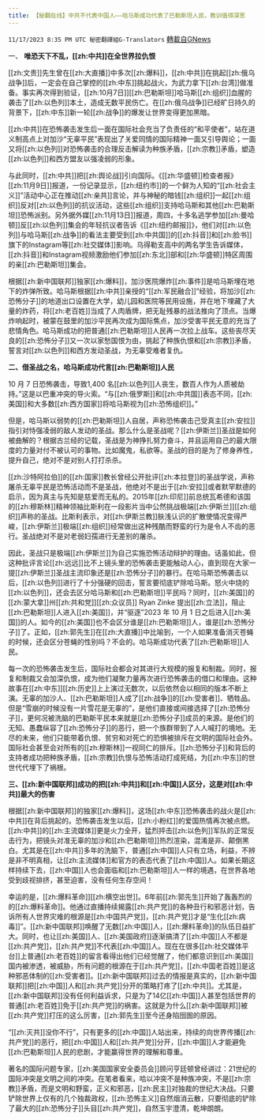 ```yaml
---
title: 【秘翻在线】中共不代表中国人——哈马斯成功代表了巴勒斯坦人民，教训值得深思
---
```

`11/17/2023 8:35 PM UTC 秘密翻譯組G-Translators` [轉載自GNews](https://gnews.org/articles/1988992)

         

一、    **唯恐天下不乱，[[zh:中共]]在全世界拉仇恨**

[[zh:文贵]]先生曾在[[zh:大直播]]中多次[[zh:爆料]]，[[zh:中共]]在挑起[[zh:俄乌战争]]后，一定会在自己掌控的[[zh:中东]]挑起战火，为武力拿下[[zh:台湾]]做准备。事实再次得到验证，[[zh:10月7日]][[zh:巴勒斯坦]]哈马斯[[zh:组织]]血腥的袭击了[[zh:以色列]]本土，造成无数平民伤亡。在[[zh:俄乌战争]]已经旷日持久的背景下，[[zh:中东]]新一轮[[zh:战争]]的爆发让世界变得更加黑暗。

[[zh:中共]]在恐怖袭击发生后一面在国际社会充当了负责任的“和平使者”，站在道义制高点上对加沙“无辜平民”表现出了关爱同情的国际精神一面又引导舆论；一面又将[[zh:以色列]]对恐怖袭击的合理反击解读为种族矛盾，[[zh:宗教]]矛盾，塑造[[zh:以色列]]和西方盟友以强凌弱的形象。

与此同时，[[zh:中共]]把[[zh:舆论战]]引向国际。《[[zh:华盛顿]]检查者报》[[zh:11月9日]]报道，一份记录显示，[[zh:纽约市]]的一个鲜为人知的“[[zh:社会主义]]”活动中心正在推动[[zh:亲共]]言论，并与神秘的暗钱[[zh:组织]]一起[[zh:组织]]反对[[zh:以色列]]的抗议活动，这些[[zh:组织]]支持哈马斯和其他[[zh:巴勒斯坦]]恐怖派别。另外据外媒[[zh:11月13日]]报道，周四，十多名逃学参加[[zh:曼哈顿]]反[[zh:以色列]]集会的年轻抗议者告诉《[[zh:纽约邮报]]》，他们对[[zh:以色列]]与哈马斯[[zh:战争]]的看法主要受到[[zh:中共国]]的[[zh:抖音]]和[[zh:脸书]]旗下的Instagram等[[zh:社交媒体]]影响。乌得勒支高中的两名学生告诉媒体，[[zh:抖音]]和Instagram视频激励他们参加[[zh:东北]]部和[[zh:华盛顿]]特区周围的亲[[zh:巴勒斯坦]]集会。

根据[[zh:新中国联邦]]独家[[zh:爆料]]，加沙医院爆炸[[zh:事件]]是哈马斯埋在地下的炸弹所致。哈马斯根据[[zh:中共]]亲授的“[[zh:军民融合]]”经验，将加沙[[zh:恐怖分子]]的地道出口设置在大学，幼儿园和医院等民用设施，并在地下埋藏了大量的炸药，将[[zh:老百姓]]当成了人肉盾牌，把无耻残暴的战法推向了顶点。当爆炸响起时，被蒙在鼓里的加沙平民再次成为国际焦点，加沙受害平民无意的充当了悲情角色。哈马斯成功的把普通[[zh:巴勒斯坦]]人民再一次拉上战车。这些丧尽天良的[[zh:恐怖分子]]又一次以家愁国恨为由，挑起了种族仇恨和[[zh:宗教]]矛盾，誓言对[[zh:以色列]]和西方发动圣战，为无辜受难者复仇。

**二、借圣战之名，哈马斯成功代言[[zh:巴勒斯坦]]人民**

10 月 7 日恐怖袭击，导致1,400 名[[zh:以色列]]人丧生，数百人作为人质被劫持。”这是以巴重冲突的导火索。“与[[zh:俄罗斯]]和[[zh:中共国]]表态不同，[[zh:美国]]和大多数[[zh:西方国家]]将哈马斯视为[[zh:恐怖组织]]。”

但是，哈马斯以弱势的[[zh:巴勒斯坦]]人自居，声称恐怖袭击己受真主[[zh:安拉]]指引对恃强凌弱的敌人发动的圣战。那么什么是圣战呢？[[zh:伊斯兰]]圣战是如何被曲解的？根据古兰经的记载，圣战是为神挣扎努力奋斗，并且运用自己的最大限度的力量对付不被认可的事物。比如魔鬼，私欲等。圣战的目的是为了修身养性，提升自己，绝对不是对别人打打杀杀。

[[zh:沙特阿拉伯]]的[[zh:国家]]教长曾经公开批评[[zh:本拉登]]的圣战学说，声称屠杀无辜平民是恐怖活动而不是圣战，他绝对不是出于[[zh:安拉]]或者默罕默德的启示，因为真主与先知是慈爱而无私的。2015年[[zh:印尼]]前总统瓦希德和该国的[[zh:穆斯林]]精神领袖比斯利在一段影片当中公然挑战极端[[zh:伊斯兰]][[zh:组织]]声称的圣战。比斯利表示，对[[zh:伊斯兰教]]肤浅认识的扩散使情况变得严峻，[[zh:伊斯兰]]极端[[zh:组织]]经常做出这种残酷而野蛮的行为是令人不齿的恶行。圣战绝对不是对老弱妇孺进行无差别的屠杀。

因此，圣战只是极端[[zh:伊斯兰]]为自己实施恐怖活动辩护的理由。话虽如此，但这种批评言论[[zh:远远]]比不上镜头里的恐怖袭击更能触动人心，直到现在大家一提[[zh:伊斯兰]]圣战主流印象还是[[zh:恐怖分子]]的暴行。在哈马斯恐怖袭击以后，[[zh:以色列]]进行了十分强硬的回击，誓言要彻底铲除哈马斯。怒火中烧的[[zh:以色列]]，还会去区分哈马斯和[[zh:巴勒斯坦]]平民吗？同时，[[zh:美国]]的[[zh:蒙大拿]]州[[zh:共和党]][[zh:众议员]] Ryan Zinke 提出[[zh:立法]]，阻止[[zh:巴勒斯坦]]人进入[[zh:美国]]，并“驱逐”2023 年 10 月 1 日之后进入[[zh:美国]]的人。如今的[[zh:美国]]也不会区分谁是[[zh:巴勒斯坦]]人，谁是[[zh:恐怖分子]]了。正如，[[zh:郭先生]]在[[zh:大直播]]中比喻到，一个人如果准备消灭苍蝇的时候，还会区分苍蝇的性别吗？不会的。哈马斯成功代表了[[zh:巴勒斯坦]]人民。

每一次的恐怖袭击发生后，国际社会都会对其进行大规模的报复和制裁。同时，报复和制裁又会加深仇恨，成为他们凝聚力量再次进行恐怖袭击的借口和理由。这种故事在[[zh:中东]][[zh:历史]]上上演过无数次，以后依然会以相同的版本不断上演。无辜的加沙人、[[zh:巴勒斯坦]]人成了[[zh:战争]]的[[zh:受害者]]、牺牲品。但是“雪崩的时候没有一片雪花是无辜的”，是他们直接或间接选择了[[zh:恐怖分子]]，更何况被洗脑的巴勒斯平民本来就是[[zh:恐怖分子]]成员的来源。是他们的无知、愚蠢纵容了[[zh:恐怖分子]]的恶行，把一个族群带到了人人喊打的境地。无尽的未来，他们只能带着仇恨、贫穷和对死亡的恐惧被排斥在文明的国际社会外。国际社会甚至会对所有的[[zh:穆斯林]]一视同仁的排斥。[[zh:恐怖分子]]和背后的支持者成功把种族矛盾，[[zh:宗教]]仇恨与恐怖活动打成死结，为[[zh:中东]]的世世代代埋下了祸根。

**三、[[zh:新中国联邦]]成功的把[[zh:中共]]和[[zh:中国]]人区分，这是对[[zh:中共]]最大的伤害**

根据[[zh:新中国联邦]]的独家[[zh:爆料]]，这场[[zh:中东]]恐怖袭击的战火是[[zh:中共]]在背后挑起的。恐怖袭击发生以后，[[zh:小粉红]]的爱国热情再次被点燃。[[zh:中共]]的[[zh:主流媒体]]更是火力全开，猛烈抨击[[zh:以色列]]军队的正常反击行为，把镜头对准无辜的加沙和[[zh:巴勒斯坦]]热烈渲染，混淆是非、颠倒黑白。尤其是在[[zh:中共]]多年的洗脑下，普通[[zh:中国]]人只有立场，利益，不辨是非不明真相，让[[zh:主流媒体]]和官方的表态代表了[[zh:中国]]人。如果长期这样持续下去，[[zh:中国]]人也会面临和[[zh:巴勒斯坦]]人一样的境遇，在世界各地受到歧视排挤，甚至迫害，没有任何生存空间！

幸运的是，[[zh:爆料革命]][[zh:横空出世]]。6年前[[zh:郭先生]]开始了轰轰烈的的[[zh:爆料革命]]。他通过直播持续揭露[[zh:共产党]]的各种丑行和邪恶计划，告诉所有人世界灾难的根源是[[zh:中国共产党]]，[[zh:共产党]]才是“生化[[zh:病毒]]”。[[zh:新中国联邦]]唤醒了无数[[zh:中国]]人，[[zh:爆料革命]]的队伍日益扩大。同时，也让[[zh:美国]]人、[[zh:美国政府]]逐渐搞清了[[zh:中国]]人不都是[[zh:共产党]]，[[zh:共产党]]不代表[[zh:中国]]人。现在在很多[[zh:社交媒体平台]]上普通[[zh:老百姓]]的留言看得出他们已经觉醒了，他们都意识到[[zh:美国]]国内被渗透，被威胁，所有问题的根源在于[[zh:共产党]]，[[zh:中国老百姓]]是这种邪恶体制的[[zh:受害者]]。[[zh:新中国联邦]]过去的情报是真实的，[[zh:新中国联邦]]把[[zh:中国]]人和[[zh:共产党]]分开的策略打疼了[[zh:中共]]。尤其是，[[zh:新中国联邦]]没有任何利益诉求，只是为了14亿[[zh:中国]]人甚至包括世界的普通[[zh:老百姓]]免于[[zh:共产党]]的祸害。这就是为什么[[zh:新中国联邦]]被[[zh:共产党]]打压的这么厉害，[[zh:郭先生]]至今还身陷囹圄的原因。

“[[zh:灭共]]没你不行”，只有更多的[[zh:中国]]人站出来，持续的向世界传播[[zh:共产党]]的恶行，把[[zh:中国]]人和[[zh:共产党]]分开，[[zh:中国]]人才能避免[[zh:巴勒斯坦]]人民的悲剧，才能赢得世界的理解和尊重。

著名的国际问题专家，[[zh:美国国家安全委员会]]顾问亨廷顿曾经讲过：21世纪的国际冲突是文明之间的冲突。在笔者看来，哈以冲突不是种族冲突，不是[[zh:宗教]]矛盾，而是文明和野蛮，正义和邪恶，[[zh:民主]]对独裁的世纪大决战。只要铲除世界上仅有的几个独裁政权，[[zh:恐怖主义]]自然烟消云散，只要彻底的铲除了最大的[[zh:恐怖分子]]头目[[zh:共产党]]，自然玉宇澄清，乾坤朗朗。
